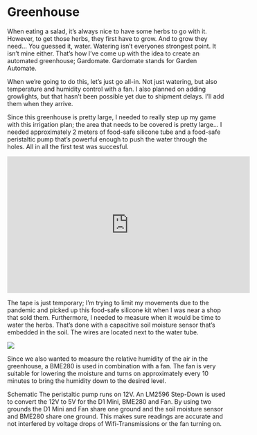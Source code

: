 # Greenhouse
When eating a salad, it’s always nice to have some herbs to go with it. However, to get those herbs, they first have to grow. And to grow they need… You guessed it, water. Watering isn’t everyones strongest point. It isn’t mine either. That’s how I’ve come up with the idea to create an automated greenhouse; Gardomate. Gardomate stands for Garden Automate.

When we’re going to do this, let’s just go all-in. Not just watering, but also temperature and humidity control with a fan. I also planned on adding growlights, but that hasn’t been possible yet due to shipment delays. I’ll add them when they arrive.

Since this greenhouse is pretty large, I needed to really step up my game with this irrigation plan; the area that needs to be covered is pretty large… I needed approximately 2 meters of food-safe silicone tube and a food-safe peristaltic pump that’s powerful enough to push the water through the holes. All in all the first test was succesful.


<iframe width="560" height="315" src="https://www.youtube.com/embed/V8b7QdYzBEY" frameborder="0" allow="accelerometer; autoplay; encrypted-media; gyroscope; picture-in-picture" allowfullscreen></iframe>


The tape is just temporary; I’m trying to limit my movements due to the pandemic and picked up this food-safe silicone kit when I was near a shop that sold them. Furthermore, I needed to measure when it would be time to water the herbs. That’s done with a capacitive soil moisture sensor that’s embedded in the soil. The wires are located next to the water tube.

![](https://i1.wp.com/jochemvk.duckdns.org/wp-content/uploads/2020/08/Back.jpg?resize=640%2C479&ssl=1)

Since we also wanted to measure the relative humidity of the air in the greenhouse, a BME280 is used in combination with a fan. The fan is very suitable for lowering the moisture and turns on approximately every 10 minutes to bring the humidity down to the desired level.

Schematic
The peristaltic pump runs on 12V. An LM2596 Step-Down is used to convert the 12V to 5V for the D1 Mini, BME280 and Fan. By using two grounds the D1 Mini and Fan share one ground and the soil moisture sensor and BME280 share one ground. This makes sure readings are accurate and not interfered by voltage drops of Wifi-Transmissions or the fan turning on.
